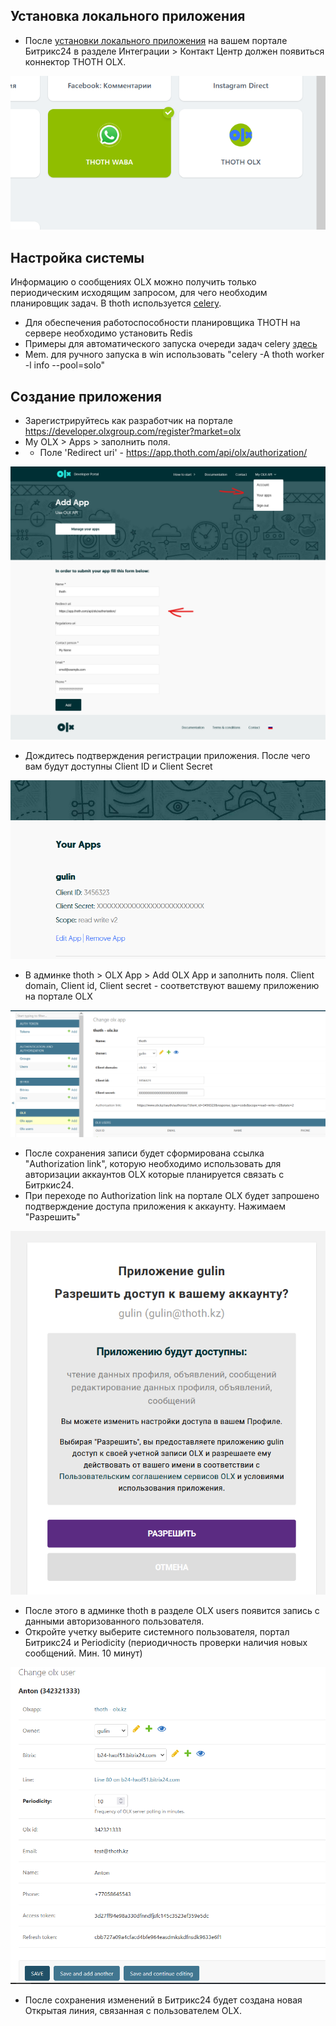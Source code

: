 ## Установка локального приложения
+ После [установки локального приложения](./bitrix.md) на вашем портале Битрикс24 в разделе Интеграции > Контакт Центр должен появиться коннектор THOTH OLX.

![connector](img/olx-connector.png)
## Настройка системы 
Информацию о сообщениях OLX можно получить только периодическим исходящим запросом, для чего необходим планировщик задач. В thoth используется [celery](https://github.com/celery/celery).  

+ Для обеспечения работоспособности планировщика THOTH на сервере необходимо установить Redis 
+ Примеры для автоматического запуска очереди задач celery [здесь](./example/)
+ Mem. для ручного запуска в win использовать "celery -A thoth worker -l info --pool=solo"
## Создание приложения 
+ Зарегистрируйтесь как разработчик на портале https://developer.olxgroup.com/register?market=olx
+ My OLX > Apps > заполнить поля. 
+ + Поле 'Redirect uri' - https://app.thoth.com/api/olx/authorization/

![app](img/olx-dev.png)
+ Дождитесь подтверждения регистрации приложения. После чего вам будут доступны Client ID и Client Secret

![client](img/client-olx.png)
+ В админке thoth > OLX App > Add OLX App и заполнить поля. Client domain, Client id, Client secret - соответствуют вашему приложению на портале OLX

![thoth-olx](img/olx-add.png)
+ После сохранения записи будет сформирована ссылка "Authorization link", которую необходимо использовать для авторизации аккаунтов OLX которые планируется связать с Битркис24. 
+ При переходе по Authorization link на портале OLX будет запрошено подтверждение доступа приложения к аккаунту. Нажимаем "Разрешить"

![alt text](img/olx-approve.png)
+ После этого в админке thoth в разделе OLX users появится запись с данными авторизованного пользователя.
+ Откройте учетку выберите системного пользователя, портал Битрикс24 и Periodicity (периодичность проверки наличия новых сообщений. Мин. 10 минут)

![olx user](img/olx-user.png)
+ После сохранения изменений в Битрикс24 будет создана новая Открытая линия, связанная с пользователем OLX.
